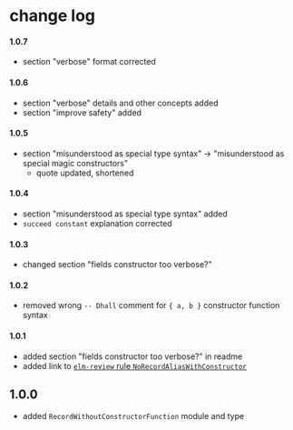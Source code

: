 # change log

#### 1.0.7

  - section "verbose" format corrected

#### 1.0.6

  - section "verbose" details and other concepts added
  - section "improve safety" added

#### 1.0.5

  - section "misunderstood as special type syntax"
    → "misunderstood as special magic constructors"
      - quote updated, shortened

#### 1.0.4

  - section "misunderstood as special type syntax" added
  - `succeed constant` explanation corrected

#### 1.0.3

  - changed section "fields constructor too verbose?"

#### 1.0.2

  - removed wrong `-- Dhall` comment for `{ a, b }` constructor function syntax

#### 1.0.1

  - added section "fields constructor too verbose?" in readme
  - added link to [`elm-review` rule `NoRecordAliasWithConstructor`](https://dark.elm.dmy.fr/packages/lue-bird/elm-review-record-alias-constructor/latest/NoRecordAliasWithConstructor)


## 1.0.0

  - added `RecordWithoutConstructorFunction` module and type
